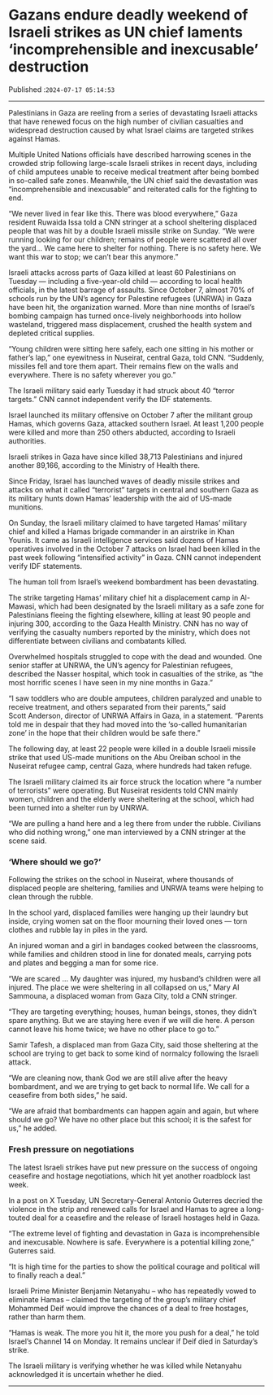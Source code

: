 # Gazans endure deadly weekend of Israeli strikes as UN chief laments ‘incomprehensible and inexcusable’ destruction

Published :`2024-07-17 05:14:53`

---

Palestinians in Gaza are reeling from a series of devastating Israeli attacks that have renewed focus on the high number of civilian casualties and widespread destruction caused by what Israel claims are targeted strikes against Hamas.

Multiple United Nations officials have described harrowing scenes in the crowded strip following large-scale Israeli strikes in recent days, including of child amputees unable to receive medical treatment after being bombed in so-called safe zones. Meanwhile, the UN chief said the devastation was “incomprehensible and inexcusable” and reiterated calls for the fighting to end.

“We never lived in fear like this. There was blood everywhere,” Gaza resident Ruwaida Issa told a CNN stringer at a school sheltering displaced people that was hit by a double Israeli missile strike on Sunday. “We were running looking for our children; remains of people were scattered all over the yard… We came here to shelter for nothing. There is no safety here. We want this war to stop; we can’t bear this anymore.”

Israeli attacks across parts of Gaza killed at least 60 Palestinians on Tuesday — including a five-year-old child — according to local health officials, in the latest barrage of assaults. Since October 7, almost 70% of schools run by the UN’s agency for Palestine refugees (UNRWA) in Gaza have been hit, the organization warned. More than nine months of Israel’s bombing campaign has turned once-lively neighborhoods into hollow wasteland, triggered mass displacement, crushed the health system and depleted critical supplies.

“Young children were sitting here safely, each one sitting in his mother or father’s lap,” one eyewitness in Nuseirat, central Gaza, told CNN. “Suddenly, missiles fell and tore them apart. Their remains flew on the walls and everywhere. There is no safety wherever you go.”

The Israeli military said early Tuesday it had struck about 40 “terror targets.” CNN cannot independent verify the IDF statements.

Israel launched its military offensive on October 7 after the militant group Hamas, which governs Gaza, attacked southern Israel. At least 1,200 people were killed and more than 250 others abducted, according to Israeli authorities.

Israeli strikes in Gaza have since killed 38,713 Palestinians and injured another 89,166, according to the Ministry of Health there.

Since Friday, Israel has launched waves of deadly missile strikes and attacks on what it called “terrorist” targets in central and southern Gaza as its military hunts down Hamas’ leadership with the aid of US-made munitions.

On Sunday, the Israeli military claimed to have targeted Hamas’ military chief and killed a Hamas brigade commander in an airstrike in Khan Younis. It came as Israeli intelligence services said dozens of Hamas operatives involved in the October 7 attacks on Israel had been killed in the past week following “intensified activity” in Gaza. CNN cannot independent verify IDF statements.

The human toll from Israel’s weekend bombardment has been devastating.

The strike targeting Hamas’ military chief hit a displacement camp in Al-Mawasi, which had been designated by the Israeli military as a safe zone for Palestinians fleeing the fighting elsewhere, killing at least 90 people and injuring 300, according to the Gaza Health Ministry. CNN has no way of verifying the casualty numbers reported by the ministry, which does not differentiate between civilians and combatants killed.

Overwhelmed hospitals struggled to cope with the dead and wounded. One senior staffer at UNRWA, the UN’s agency for Palestinian refugees, described the Nasser hospital, which took in casualties of the strike, as “the most horrific scenes I have seen in my nine months in Gaza.”

“I saw toddlers who are double amputees, children paralyzed and unable to receive treatment, and others separated from their parents,” said Scott Anderson, director of UNRWA Affairs in Gaza, in a statement. “Parents told me in despair that they had moved into the ‘so-called humanitarian zone’ in the hope that their children would be safe there.”

The following day, at least 22 people were killed in a double Israeli missile strike that used US-made munitions on the Abu Oreiban school in the Nuseirat refugee camp, central Gaza, where hundreds had taken refuge.

The Israeli military claimed its air force struck the location where “a number of terrorists” were operating. But Nuseirat residents told CNN mainly women, children and the elderly were sheltering at the school, which had been turned into a shelter run by UNRWA.

“We are pulling a hand here and a leg there from under the rubble. Civilians who did nothing wrong,” one man interviewed by a CNN stringer at the scene said.

### ‘Where should we go?’

Following the strikes on the school in Nuseirat, where thousands of displaced people are sheltering, families and UNRWA teams were helping to clean through the rubble.

In the school yard, displaced families were hanging up their laundry but inside, crying women sat on the floor mourning their loved ones — torn clothes and rubble lay in piles in the yard.

An injured woman and a girl in bandages cooked between the classrooms, while families and children stood in line for donated meals, carrying pots and plates and begging a man for some rice.

“We are scared … My daughter was injured, my husband’s children were all injured. The place we were sheltering in all collapsed on us,” Mary Al Sammouna, a displaced woman from Gaza City, told a CNN stringer.

“They are targeting everything; houses, human beings, stones, they didn’t spare anything. But we are staying here even if we will die here. A person cannot leave his home twice; we have no other place to go to.”

Samir Tafesh, a displaced man from Gaza City, said those sheltering at the school are trying to get back to some kind of normalcy following the Israeli attack.

“We are cleaning now, thank God we are still alive after the heavy bombardment, and we are trying to get back to normal life. We call for a ceasefire from both sides,” he said.

“We are afraid that bombardments can happen again and again, but where should we go? We have no other place but this school; it is the safest for us,” he added.

### Fresh pressure on negotiations

The latest Israeli strikes have put new pressure on the success of ongoing ceasefire and hostage negotiations, which hit yet another roadblock last week.

In a post on X Tuesday, UN Secretary-General Antonio Guterres decried the violence in the strip and renewed calls for Israel and Hamas to agree a long-touted deal for a ceasefire and the release of Israeli hostages held in Gaza.

“The extreme level of fighting and devastation in Gaza is incomprehensible and inexcusable. Nowhere is safe. Everywhere is a potential killing zone,” Guterres said.

“It is high time for the parties to show the political courage and political will to finally reach a deal.”

Israeli Prime Minister Benjamin Netanyahu – who has repeatedly vowed to eliminate Hamas – claimed the targeting of the group’s military chief Mohammed Deif would improve the chances of a deal to free hostages, rather than harm them.

“Hamas is weak. The more you hit it, the more you push for a deal,” he told Israel’s Channel 14 on Monday. It remains unclear if Deif died in Saturday’s strike.

The Israeli military is verifying whether he was killed while Netanyahu acknowledged it is uncertain whether he died.

---

